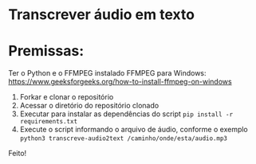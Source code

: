 
# Transcrever áudio em texto

# Premissas: 
Ter o Python e o FFMPEG instalado
FFMPEG para Windows: <https://www.geeksforgeeks.org/how-to-install-ffmpeg-on-windows>

1. Forkar e clonar o repositório
2. Acessar o diretório do repositório clonado
3. Executar para instalar as dependências do script
    `pip install -r requirements.txt`
4. Execute o script informando o arquivo de áudio, conforme o exemplo
   `python3 transcreve-audio2text /caminho/onde/esta/audio.mp3`

Feito!
